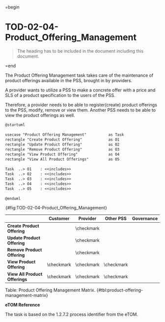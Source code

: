 =begin

# TOD-02-04-Product_Offering_Management

> The heading has to be included in the document including this document.

=end

The Product Offering Management task takes care of the maintenance of product offerings available in the PSS, brought in by providers.

A provider wants to utilize a PSS to make a concrete offer with a price and SLS of a product specification to the users of the PSS.

Therefore, a provider needs to be able to register(create) product offerings to the PSS, modify, remove or view them.
Another PSS needs to be able to view the product offerings as well.

```plantuml
@startuml

usecase "Product Offering Management"          as Task
rectangle "Create Product Offering"            as O1
rectangle "Update Product Offering"            as O2
rectangle "Remove Product Offering"            as O3
rectangle "View Product Offering"	           as O4
rectangle "View All Product Offerings"	       as O5

Task  ..> O1    : <<includes>>
Task  ..> O2    : <<includes>>
Task  ..> O3    : <<includes>>
Task  ..> O4    : <<includes>>
Task  ..> O5    : <<includes>>

@enduml

```

![**TOD-02-04**: Product Offering Management](../../common/pixel.png){#fig:TOD-02-04-Product_Offering_Management}

|                                |  Customer  |  Provider  | Other PSS  | Governance |
|--------------------------------|:----------:|:----------:|:----------:|:----------:|
| **Create Product Offering**    |            | \checkmark |            |            |
| **Update Product Offering**    |            | \checkmark |            |            |
| **Remove Product Offering**    |            | \checkmark |            |            |
| **View Product Offering**      | \checkmark | \checkmark | \checkmark |            |
| **View All Product Offerings** | \checkmark | \checkmark | \checkmark |            |

Table: Product Offering Management Matrix. {#tbl:product-offering-management-matrix}

**eTOM Reference**

The task is based on the 1.2.7.2 process identifier from the eTOM.


